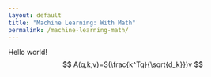 ```yaml
---
layout: default
title: "Machine Learning: With Math"
permalink: /machine-learning-math/
---
```


Hello world!
$$
A(q,k,v)=S(\frac{k^Tq}{\sqrt{d_k}})v
$$